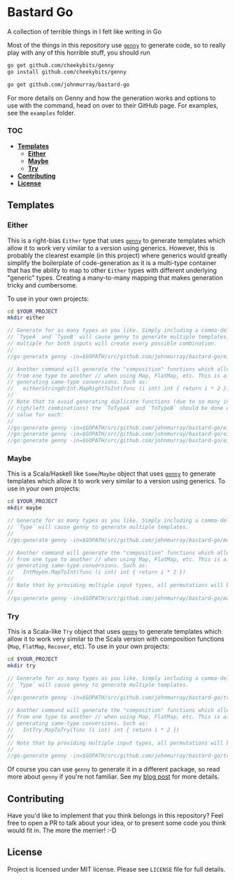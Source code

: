 # Bastard Go

A collection of terrible things in I felt like writing in Go

Most of the things in this repository use [`genny`][github_genny] to generate code, so to really play with
any of this horrible stuff, you should run

```bash
go get github.com/cheekybits/genny
go install github.com/cheekybits/genny

go get github.com/johnmurray/bastard-go
```

For more details on Genny and how the generation works and options to use with the command, head on over
to their GitHub page. For examples, see the `examples` folder.

### TOC

  * [__Templates__](#templates)
    * [__Either__](#either)
    * [__Maybe__](#maybe)
    * [__Try__](#try)
  * [__Contributing__](#contributing)
  * [__License__](#license)


## Templates

### Either

This is a right-bias `Either` type that uses [`genny`][github_genny] to generate templates which allow it to work
very vimilar to a version using generics. However, this is probably the clearest example (in this project) where
generics would greatly simplify the boilerplate of code-generation as it is a multi-type container that has the
ability to map to other `Either` types with different underlying "generic" types. Creating a many-to-many mapping
that makes generation tricky and cumbersome.

To use in your own projects:

```bash
cd $YOUR_PROJECT
mkdir either
```

```go
// Generate for as many types as you like. Simply including a comma-delimited list for
// `TypeA` and `TypeB` will cause genny to generate multiple templates. Note that providing
// multiple for both inputs will create every possible combination.
//
//go:generate genny -in=$GOPATH/src/github.com/johnmurray/bastard-go/either/either_base.go -out=either/either_base.go gen "TypeA=int,string,bool TypeB=int,string,bool"

// Another command will generate the "composition" functions which allow you to convert
// from one type to another // when using Map, FlatMap, etc. This is also necessary for
// generating same-type conversions. Such as:
//   eitherStringOrInt.MapRightToInt(func (i int) int { return i * 2 })
//
// Note that to avoid generating duplicate functions (due to so many input types and overlapping
// righ/left combinations) the `ToTypeA` and `ToTypeB` should be done one at a time, using the same
// value for each:
//
//go:generate genny -in=$GOPATH/src/github.com/johnmurray/bastard-go/either/either_compose_1.go -out=either/either_compose.go gen "FromTypeA=int,string,bool FromTypeB=int,string,bool ToTypeA=int ToTypeB=int"
//go:generate genny -in=$GOPATH/src/github.com/johnmurray/bastard-go/either/either_compose_2.go -out=either/either_compose.go gen "FromTypeA=int,string,bool FromTypeB=int,string,bool ToTypeA=string ToTypeB=string"
//go:generate genny -in=$GOPATH/src/github.com/johnmurray/bastard-go/either/either_compose_3.go -out=either/either_compose.go gen "FromTypeA=int,string,bool FromTypeB=int,string,bool ToTypeA=bool ToTypeB=bool"
```

### Maybe

This is a Scala/Haskell like `Some`/`Maybe` object that uses [`genny`][github_genny] to generate templates which
allow it to work very similar to a version using generics. To use in your own projects:

```bash
cd $YOUR_PROJECT
mkdir maybe
```

```go
// Generate for as many types as you like. Simply including a comma-delimited list for
// `Type` will cause genny to generate multiple templates.
//
//go:generate genny -in=$GOPATH/src/github.com/johnmurray/bastard-go/maybe/maybe_base.go -out=maybe/maybe_base.go gen "Type=int,string,bool"

// Another command will generate the "composition" functions which allow you to convert
// from one type to another // when using Map, FlatMap, etc. This is also necessary for
// generating same-type conversions. Such as:
//   IntMaybe.MapToInt(func (i int) int { return i * 2 })
//
// Note that by providing multiple input types, all permutations will be generated.
//
//go:generate genny -in=$GOPATH/src/github.com/johnmurray/bastard-go/maybe/maybe_compose.go -out=maybe/maybe_compose.go gen "FromType=int,string,bool ToType=int,string,bool"
```


### Try

This is a Scala-like `Try` object that uses [`genny`][github_genny] to generate templates which allow it to
work very similar to the Scala version with composition functions (`Map`, `FlatMap`, `Recover`, etc). To use
in your own projects:

```bash
cd $YOUR_PROJECT
mkdir try
```

```go
// Generate for as many types as you like. Simply including a comma-delimited list for
// `Type` will cause genny to generate multiple templates.
//
//go:generate genny -in=$GOPATH/src/github.com/johnmurray/bastard-go/try/try_base.go -out=try/try_base.go gen "Type=int,string,bool"

// Another command will generate the "composition" functions which allow you to convert
// from one type to another // when using Map, FlatMap, etc. This is also necessary for
// generating same-type conversions. Such as:
//   IntTry.MapToTry(func (i int) int { return i * 2 })
//
// Note that by providing multiple input types, all permutations will be generated.
//
//go:generate genny -in=$GOPATH/src/github.com/johnmurray/bastard-go/try/try_compose.go -out=try/try_compose.go gen "FromType=int,string,bool ToType=int,string,bool"
```

Of course you can use `genny` to generate it in a different package, so read more about `genny` if you're not familiar.
See my [blog post][johnmurray_io] for more details.


## Contributing

Have you'd like to implement that you think belongs in this repository? Feel free to open a PR to talk about
your idea, or to present some code you think would fit in. The more the merrier! :-D

## License

Project is licensed under MIT license. Please see `LICENSE` file for full details.


  [github_genny]: https://github.com/cheekybits/genny
  [johnmurray_io]: http://www.johnmurray.io/log/2017/11/27/Go-Try.html
